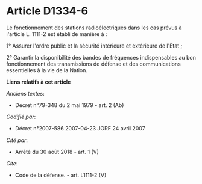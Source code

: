 # Article D1334-6

Le fonctionnement des stations radioélectriques dans les cas prévus à l'article L. 1111-2 est établi de manière à : 

1° Assurer l'ordre public et la sécurité intérieure et extérieure de l'Etat ; 

2° Garantir la disponibilité des bandes de fréquences indispensables au bon fonctionnement des transmissions de défense et
des communications essentielles à la vie de la Nation.

**Liens relatifs à cet article**

_Anciens textes_:

  - Décret n°79-348 du 2 mai 1979 - art. 2 (Ab)

_Codifié par_:

  - Décret n°2007-586 2007-04-23 JORF 24 avril 2007

_Cité par_:

  - Arrêté du 30 août 2018 - art. 1 (V)

_Cite_:

  - Code de la défense. - art. L1111-2 (V)
